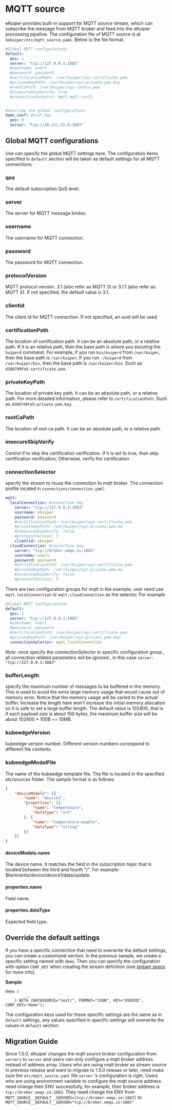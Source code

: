 # MQTT source 

eKuiper provides built-in support for MQTT source stream, which can subscribe the message from MQTT broker and feed into the eKuiper processing pipeline.  The configuration file of MQTT source is at ``$ekuiper/etc/mqtt_source.yaml``. Below is the file format.

```yaml
#Global MQTT configurations
default:
  qos: 1
  server: "tcp://127.0.0.1:1883"
  #username: user1
  #password: password
  #certificationPath: /var/kuiper/xyz-certificate.pem
  #privateKeyPath: /var/kuiper/xyz-private.pem.key
  #rootCaPath: /var/kuiper/xyz-rootca.pem
  #insecureSkipVerify: true
  #connectionSelector: mqtt.mqtt_conf1


#Override the global configurations
demo_conf: #Conf_key
  qos: 0
  server: "tcp://10.211.55.6:1883"

```

## Global MQTT configurations

Use can specify the global MQTT settings here. The configuration items specified in ``default`` section will be taken as default settings for all MQTT connections. 

### qos

The default subscription QoS level.

### server

The server for MQTT message broker. 

### username

The username for MQTT connection. 

### password

The password for MQTT connection.

### protocolVersion

MQTT protocol version. 3.1 (also refer as MQTT 3) or 3.1.1 (also refer as MQTT 4). If not specified, the default value is 3.1.

### clientid

The client id for MQTT connection. If not specified, an uuid will be used.


### certificationPath

The location of certification path. It can be an absolute path, or a relative path. If it is an relative path, then the base path is where you excuting the ``kuiperd`` command. For example, if you run ``bin/kuiperd`` from ``/var/kuiper``, then the base path is ``/var/kuiper``; If you run ``./kuiperd`` from ``/var/kuiper/bin``, then the base path is ``/var/kuiper/bin``.  Such as  ``d3807d9fa5-certificate.pem``.

### privateKeyPath

The location of private key path. It can be an absolute path, or a relative path.  For more detailed information, please refer to ``certificationPath``. Such as ``d3807d9fa5-private.pem.key``.

### rootCaPath

The location of root ca path. It can be an absolute path, or a relative path.

### insecureSkipVerify

Control if to skip the certification verification. If it is set to true, then skip certification verification; Otherwise, verify the certification

### connectionSelector

specify the stream to reuse the connection to mqtt broker. The connection profile located in ``connections/connection.yaml``.
```yaml
mqtt:
  localConnection: #connection key
    server: "tcp://127.0.0.1:1883"
    username: ekuiper
    password: password
    #certificationPath: /var/kuiper/xyz-certificate.pem
    #privateKeyPath: /var/kuiper/xyz-private.pem.ke
    #insecureSkipVerify: false
    #protocolVersion: 3
    clientid: ekuiper
  cloudConnection: #connection key
    server: "tcp://broker.emqx.io:1883"
    username: user1
    password: password
    #certificationPath: /var/kuiper/xyz-certificate.pem
    #privateKeyPath: /var/kuiper/xyz-private.pem.ke
    #insecureSkipVerify: false
    #protocolVersion: 3

```
There are two configuration groups for mqtt in the example, user need use ``mqtt.localConnection`` or ``mqtt.cloudConnection`` as the selector.
For example
```yaml
#Global MQTT configurations
default:
  qos: 1
  server: "tcp://127.0.0.1:1883"
  #username: user1
  #password: password
  #certificationPath: /var/kuiper/xyz-certificate.pem
  #privateKeyPath: /var/kuiper/xyz-private.pem.key
  connectionSelector: mqtt.localConnection
```
*Note*: once specify the connectionSelector in specific configuration group , all connection related parameters will be ignored , in this case ``server: "tcp://127.0.0.1:1883"``

### bufferLength

specify the maximum number of messages to be buffered in the memory. This is used to avoid the extra large memory usage that would cause out of memory error. Notice that the memory usage will be varied to the actual buffer. Increase the length here won't increase the initial memory allocation so it is safe to set a large buffer length. The default value is 102400, that is if each payload size is about 100 bytes, the maximum buffer size will be about 102400 * 100B ~= 10MB.

### kubeedgeVersion

kubeedge version number. Different version numbers correspond to different file contents.

### kubeedgeModelFile

The name of the kubeedge template file. The file is located in the specified etc/sources folder. The sample format is as follows:

```json
{
	"deviceModels": [{
		"name": "device1",
		"properties": [{
			"name": "temperature",
			"dataType": "int"
		}, {
			"name": "temperature-enable",
			"dataType": "string"
		}]
	}]
}
```

#### deviceModels.name

The device name. It matches the field in the subscription topic that is located between the third and fourth "/". For example: $ke/events/device/device1/data/update.

#### properties.name

Field name.

#### properties.dataType

Expected field type.

## Override the default settings

If you have a specific connection that need to overwrite the default settings, you can create a customized section. In the previous sample, we create a specific setting named with ``demo``.  Then you can specify the configuration with option ``CONF_KEY`` when creating the stream definition (see [stream specs](../../sqls/streams.md) for more info).

**Sample**

```
demo (
		...
	) WITH (DATASOURCE="test/", FORMAT="JSON", KEY="USERID", CONF_KEY="demo");
```

The configuration keys used for these specific settings are the same as in ``default`` settings, any values specified in specific settings will overwrite the values in ``default`` section.

## Migration Guide

Since 1.5.0, eKuiper changes the mqtt source broker configuration from `servers` to `server` and users can only configure a mqtt broker address instead of address array.
Users who are using mqtt broker as stream source in previous release and want to migrate to 1.5.0 release or later, need make sure the ``etc/mqtt_source.yaml`` file ``server`` 's configuration is right.
Users who are using environment variable to configure the mqtt source address need change their ENV successfully, for example, their broker address is ``tcp://broker.emqx.io:1883``. They need change the ENV from
``MQTT_SOURCE__DEFAULT__SERVERS=[tcp://broker.emqx.io:1883]`` to ``MQTT_SOURCE__DEFAULT__SERVER="tcp://broker.emqx.io:1883"``